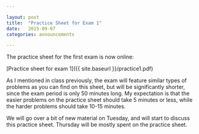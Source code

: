```yaml
---

layout: post
title:  "Practice Sheet for Exam 1"
date:   2015-09-07
categories: announcements 

---
```


The practice sheet for the first exam is now online:

[Practice sheet for exam 1]({{ site.baseurl }}/practice1.pdf)

As I mentioned in class previously, the exam will feature similar types of problems as you can find on this sheet, but will be significantly shorter, since the exam period is only 50 minutes long.  My expectation is that the easier problems on the practice sheet should take 5 minutes or less, while the harder problems should take 10-15 minutes.

We will go over a bit of new material on Tuesday, and will start to discuss this practice sheet. Thursday will be mostly spent on the practice sheet.